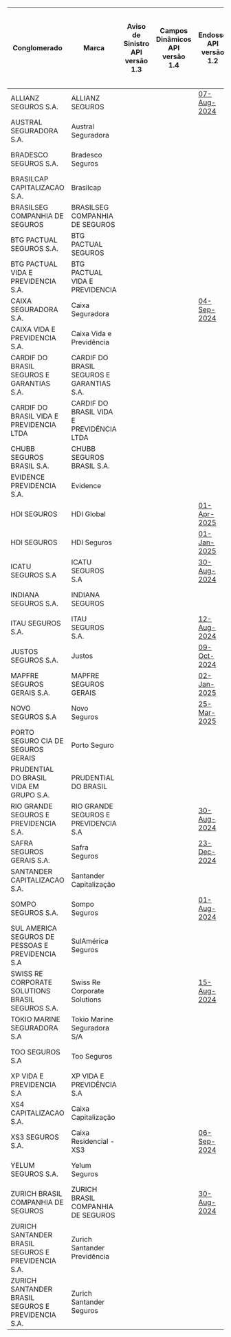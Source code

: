 |                         Conglomerado                          |                     Marca                     | Aviso de Sinistro API versão 1.3 | Campos Dinâmicos API versão 1.4 |                                                                                                      Endosso API versão 1.2                                                                                                       | Notificações API versão 1.0 | Cotação Patrimonial Residencial API versão 1.10 |                                                                                                                          Cotação Aceitação e Sucursal no Exterior API versão 1.8                                                                                                                           | Cotação Auto API versão 1.9 |                                                                                                            Cotação Riscos Financeiros API versão 1.8                                                                                                            |                                                                                                         Cotação Habitacional API versão 1.8                                                                                                          |                                                                                                                 Cotação Responsabilidade API versão 1.8                                                                                                                 |                                                                                                   Cotação Rural API versão 1.8                                                                                                    |                                                                                                       Cotação Transporte API versão 1.8                                                                                                       | Webhook API versão 1.1 |                                                                                                                   API de Previdência - Contratação e Portabilidade versão 1.13                                                                                                                   |                                                                                                               API Resgate - Previdência e Capitalização versão 1.3                                                                                                               |                                                                                                               API de Pessoas - Contratação versão 1.11                                                                                                               |                                                                                                                 API de Pessoas - Viagem versão 1.11                                                                                                                 |                                                                                                                       API de Capitalização - Pagamento de Sorteio e Contratação versão 1.10                                                                                                                        |
|----------------------------------------------------|-------------------------------------------|---|---|--------------------------------------------------------------------------------------------------------------------------------------------------------------------------------------------------------------|---|---|------------------------------------------------------------------------------------------------------------------------------------------------------------------------------------------------------------------------------------------------------|---|-------------------------------------------------------------------------------------------------------------------------------------------------------------------------------------------------------------------------|---------------------------------------------------------------------------------------------------------------------------------------------------------------------------------------------------------------------|------------------------------------------------------------------------------------------------------------------------------------------------------------------------------------------------------------------------------------|---------------------------------------------------------------------------------------------------------------------------------------------------------------------------------------------------------|----------------------------------------------------------------------------------------------------------------------------------------------------------------------------------------------------------------|----|----------------------------------------------------------------------------------------------------------------------------------------------------------------------------------------------------------------------------------------|--------------------------------------------------------------------------------------------------------------------------------------------------------------------------------------------------------------------------------|--------------------------------------------------------------------------------------------------------------------------------------------------------------------------------------------------------------------------------|------------------------------------------------------------------------------------------------------------------------------------------------------------------------------------------------------------------------------------|-------------------------------------------------------------------------------------------------------------------------------------------------------------------------------------------------------------------------------------------------|
| ALLIANZ SEGUROS S.A.                               | ALLIANZ SEGUROS                           |   |   | [07-Aug-2024](https://github.com/br-openinsurance/Conformance/blob/main/submissions/functional/endorsement/1.2.0/61573796_Nexus-for-Open-Insurance-v2.0-(Jan-2024)_endorsement_v1.2.0_07-08-2024.json)       |   |   |                                                                                                                                                                                                                                                      |   |                                                                                                                                                                                                                         |                                                                                                                                                                                                                     | [02-Sep-2024](https://github.com/br-openinsurance/Conformance/blob/main/submissions/functional/quote-responsibility/1.8.0/61573796_Nexus-for-Open-Insurance-v2.0-(Jan-2024)_quote-responsibility_v1.8.0_07-08-2024.json)           | [02-Sep-2024](https://github.com/br-openinsurance/Conformance/blob/main/submissions/functional/quote-rural/1.8.0/61573796_Nexus-for-Open-Insurance-v2.0-(Jan-2024)_quote-rural_v1.8.0_07-08-2024.json)  | [02-Sep-2024](https://github.com/br-openinsurance/Conformance/blob/main/submissions/functional/quote-transport/1.8.0/61573796_Nexus-for-Open-Insurance-v2.0-(Jan-2024)_quote-transport_v1.8.0_07-08-2024.json) |    |                                                                                                                                                                                                                                        |                                                                                                                                                                                                                                | [30-Jun-2025](https://github.com/br-openinsurance/Conformance/blob/main/submissions/functional/quote-person-life/1.11.0/61573796_Nexus-for-Open-Insurance-v2.0-(Nov-2024)_quote-person-life_v1.11.0_30-06-2025.json)           | [30-Jun-2025](https://github.com/br-openinsurance/Conformance/blob/main/submissions/functional/quote-person-travel/1.11.0/61573796_Nexus-for-Open-Insurance-v2.0-(Nov-2024)_quote-person-travel_v1.11.0_30-06-2025.json)           |                                                                                                                                                                                                                                                 |
| AUSTRAL SEGURADORA S.A.                            | Austral Seguradora                        |   |   |                                                                                                                                                                                                              |   |   |                                                                                                                                                                                                                                                      |   | [13-Aug-2024](https://github.com/br-openinsurance/Conformance/blob/main/submissions/functional/quote-financial-risk/1.8.0/11521976_Open-Insurance-Brazil-v1.0.0_quote-financial-risk_v1.8.0_13-08-2024.json)            |                                                                                                                                                                                                                     | [13-Aug-2024](https://github.com/br-openinsurance/Conformance/blob/main/submissions/functional/quote-responsibility/1.8.0/11521976_Open-Insurance-Brazil-v1.0.0_quote-responsibility_v1.8.0_13-08-2024.json)                       |                                                                                                                                                                                                         |                                                                                                                                                                                                                |    |                                                                                                                                                                                                                                        |                                                                                                                                                                                                                                |                                                                                                                                                                                                                                |                                                                                                                                                                                                                                    |                                                                                                                                                                                                                                                 |
| BRADESCO SEGUROS S.A.                              | Bradesco Seguros                          |   |   |                                                                                                                                                                                                              |   |   |                                                                                                                                                                                                                                                      |   |                                                                                                                                                                                                                         | [17-Sep-2024](https://github.com/br-openinsurance/Conformance/blob/main/submissions/functional/quote-housing/1.8.0/33055146_BS-QUOTE-HOUSING_quote-housing_1.8.0_13-09-2024.json)                                   |                                                                                                                                                                                                                                    | [02-Sep-2024](https://github.com/br-openinsurance/Conformance/blob/main/submissions/functional/quote-rural/1.8.0/33055146_BS-QUOTE-RURAL_quote-rural_v1.8.0_27-08-2024.json)                            |                                                                                                                                                                                                                |    | [09-Apr-2025](https://github.com/br-openinsurance/Conformance/blob/main/submissions/functional/contract-life-pension/1.13.0/33055146_BS-QUOTE-LIFE-PENSION_contract-life-pension_v1.13.0_01-04-2025.json)                              | [27-May-2025](https://github.com/br-openinsurance/Conformance/blob/main/submissions/functional/withdrawal-pension/1.3.0/33055146_BS-WITHDRAW_withdrawal-pension_v1.3.0_04-04-2025.json)                                        | [18-Jun-2025](https://github.com/br-openinsurance/Conformance/blob/main/submissions/functional/quote-person-life/1.11.0/33055146_BS-QUOTE-PERSON_quote-person-life_v1.11.0_16-06-2025.json)                                    | [18-Jun-2025](https://github.com/br-openinsurance/Conformance/blob/main/submissions/functional/quote-person-travel/1.11.0/33055146_BS-QUOTE-PERSON_TRAVEL_quote-person-travel_v1.11.0_16-06-2025.json)                             | [29-May-2025](https://github.com/br-openinsurance/Conformance/blob/main/submissions/functional/quote-capitalization-title/1.10.0/33055146_BS-QUOTE-CAPITALIZATION-TITLE_quote-capitalization-title_v1.10.0_22-05-2025.json)                     |
| BRASILCAP CAPITALIZACAO S.A.                       | Brasilcap                                 |   |   |                                                                                                                                                                                                              |   |   |                                                                                                                                                                                                                                                      |   |                                                                                                                                                                                                                         |                                                                                                                                                                                                                     |                                                                                                                                                                                                                                    |                                                                                                                                                                                                         |                                                                                                                                                                                                                |    |                                                                                                                                                                                                                                        |                                                                                                                                                                                                                                |                                                                                                                                                                                                                                |                                                                                                                                                                                                                                    | [15-Jul-2025](https://github.com/br-openinsurance/Conformance/blob/main/submissions/functional/quote-capitalization-title/1.10.0/15138043_Brasilcap_Fase_3_Insurance_quote-capitalization-title_v1.10.0_10-07-2025.json)                        |
| BRASILSEG COMPANHIA DE SEGUROS                     | BRASILSEG COMPANHIA DE SEGUROS            |   |   |                                                                                                                                                                                                              |   |   |                                                                                                                                                                                                                                                      |   | [02-Sep-2024](https://github.com/br-openinsurance/Conformance/blob/main/submissions/functional/quote-financial-risk/1.8.0/28196889_Quote-Financial-Risk---Fase-3_quote-financial-risk_v1.8.0_30-08-2024.json)           | [30-Sep-2024](https://github.com/br-openinsurance/Conformance/blob/main/submissions/functional/quote-housing/1.8.0/28196889_Quote-Housing-API---Certifica%C3%A7%C3%A3o-Fase-3_quote-housing_v1.8.0_27-09-2024.json) |                                                                                                                                                                                                                                    | [02-Sep-2024](https://github.com/br-openinsurance/Conformance/blob/main/submissions/functional/quote-rural/1.8.0/28196889_Quote-Rural-API---Fase-3_quote-rural_v1.8.0_30-08-2024.json)                  |                                                                                                                                                                                                                |    |                                                                                                                                                                                                                                        |                                                                                                                                                                                                                                | [02-Jul-2025](https://github.com/br-openinsurance/Conformance/blob/main/submissions/functional/quote-person-life/1.11.0/28196889_Quote-person-life_quote-person-life_v1.11.0_02-07-2025.json)                                  |                                                                                                                                                                                                                                    |                                                                                                                                                                                                                                                 |
| BTG PACTUAL SEGUROS S.A.                           | BTG PACTUAL SEGUROS                       |   |   |                                                                                                                                                                                                              |   |   |                                                                                                                                                                                                                                                      |   | [01-Aug-2024](https://github.com/br-openinsurance/Conformance/blob/main/submissions/functional/quote-financial-risk/1.8.0/32724962_BTG-Pactual-Seguros-OPIN-v1.0.0_quote-financial-risk_v1.8.0_30-07-2024.json)         |                                                                                                                                                                                                                     |                                                                                                                                                                                                                                    |                                                                                                                                                                                                         |                                                                                                                                                                                                                |    |                                                                                                                                                                                                                                        |                                                                                                                                                                                                                                |                                                                                                                                                                                                                                |                                                                                                                                                                                                                                    |                                                                                                                                                                                                                                                 |
| BTG PACTUAL VIDA E PREVIDENCIA S.A.                | BTG PACTUAL VIDA E PREVIDENCIA            |   |   |                                                                                                                                                                                                              |   |   |                                                                                                                                                                                                                                                      |   |                                                                                                                                                                                                                         |                                                                                                                                                                                                                     |                                                                                                                                                                                                                                    |                                                                                                                                                                                                         |                                                                                                                                                                                                                |    | [01-Jul-2025](https://github.com/br-openinsurance/Conformance/blob/main/submissions/functional/contract-life-pension/1.13.0/19449767_BTG-Pactual-Vida-e-Prev-OPIN-v1.0.0_contract-life-pension_v1.13.0-FR_03-07-2025.json)             | [01-Jul-2025](https://github.com/br-openinsurance/Conformance/blob/main/submissions/functional/withdrawal-pension/1.3.0/19449767_BTG-Pactual-Vida-e-Prev-OPIN-v1.0.0_withdrawal-pension_v1.3.0_30-06-2025.json)                |                                                                                                                                                                                                                                |                                                                                                                                                                                                                                    |                                                                                                                                                                                                                                                 |
| CAIXA SEGURADORA S.A.                              | Caixa Seguradora                          |   |   | [04-Sep-2024](https://github.com/br-openinsurance/Conformance/blob/main/submissions/functional/endorsement/1.2.0/34020354_Caixa-Seguradora-OPIN-V.-1.0_endorsement_v1.2.0-HB_04-09-2024.json)                |   |   |                                                                                                                                                                                                                                                      |   |                                                                                                                                                                                                                         | [02-Oct-2024](https://github.com/br-openinsurance/Conformance/blob/main/submissions/functional/quote-housing/1.8.0/34020354_Caixa-Seguradora-OPIN-V.-1.0_quote-housing_v1.8.0_02-10-2024.json)                      |                                                                                                                                                                                                                                    |                                                                                                                                                                                                         |                                                                                                                                                                                                                |    |                                                                                                                                                                                                                                        |                                                                                                                                                                                                                                |                                                                                                                                                                                                                                |                                                                                                                                                                                                                                    |                                                                                                                                                                                                                                                 |
| CAIXA VIDA E PREVIDENCIA S.A.                      | Caixa Vida e Previdência                  |   |   |                                                                                                                                                                                                              |   |   |                                                                                                                                                                                                                                                      |   |                                                                                                                                                                                                                         |                                                                                                                                                                                                                     |                                                                                                                                                                                                                                    | [10-Sep-2024](https://github.com/br-openinsurance/Conformance/blob/main/submissions/functional/quote-rural/1.8.0/03730204_quote-rural_test-plan-_quote-rural_v1.8.0_13-08-2024.json)                    |                                                                                                                                                                                                                |    | [08-Jul-2025](https://github.com/br-openinsurance/Conformance/blob/main/submissions/functional/contract-life-pension/1.13.0/03730204_contract_life_pension_test-plan-v1.13_contract-life-pension_v1.13.0_07-07-2025.json)              | [08-Jul-2025](https://github.com/br-openinsurance/Conformance/blob/main/submissions/functional/withdrawal-pension/1.3.0/03730204_pension-withdraw_test-plan_withdrawal-pension_v1.3.0_07-07-2025.json)                         | [08-Jul-2025](https://github.com/br-openinsurance/Conformance/blob/main/submissions/functional/quote-person-life/1.11.0/03730204_quote-person-life_test-plan-v1.11.0_quote-person-life_v1.11.0_07-07-2025.json)                |                                                                                                                                                                                                                                    |                                                                                                                                                                                                                                                 |
| CARDIF DO BRASIL SEGUROS E GARANTIAS S.A.          | CARDIF DO BRASIL SEGUROS E GARANTIAS S.A. |   |   |                                                                                                                                                                                                              |   |   |                                                                                                                                                                                                                                                      |   | [29-Jul-2024](https://github.com/br-openinsurance/Conformance/blob/main/submissions/functional/quote-financial-risk/1.8.0/08279191_Cardif-Gar-opinb3-financial-risk-v1.8.0_quote-financial-risk_v1.8.0_29-07-2024.json) |                                                                                                                                                                                                                     |                                                                                                                                                                                                                                    |                                                                                                                                                                                                         |                                                                                                                                                                                                                |    |                                                                                                                                                                                                                                        |                                                                                                                                                                                                                                |                                                                                                                                                                                                                                |                                                                                                                                                                                                                                    |                                                                                                                                                                                                                                                 |
| CARDIF DO BRASIL VIDA E PREVIDENCIA LTDA           | CARDIF DO BRASIL VIDA E PREVIDÊNCIA LTDA  |   |   |                                                                                                                                                                                                              |   |   |                                                                                                                                                                                                                                                      |   |                                                                                                                                                                                                                         |                                                                                                                                                                                                                     |                                                                                                                                                                                                                                    |                                                                                                                                                                                                         |                                                                                                                                                                                                                |    |                                                                                                                                                                                                                                        |                                                                                                                                                                                                                                | [04-Jul-2025](https://github.com/br-openinsurance/Conformance/blob/main/submissions/functional/quote-person-life/1.11.0/03546261_Cardif-Vida-B3-Lina-OPIN-quote-person-life-v1.11.0_quote-person-life_v1.11.0_04-07-2025.json) | [04-Jul-2025](https://github.com/br-openinsurance/Conformance/blob/main/submissions/functional/quote-person-travel/1.11.0/03546261_Cardif-Vida-B3-Lina-OPIN-quote-person-travel-v1.11_quote-person-travel_v1.11.0_04-07-2025.json) |                                                                                                                                                                                                                                                 |
| CHUBB SEGUROS BRASIL S.A.                          | CHUBB SEGUROS BRASIL S.A.                 |   |   |                                                                                                                                                                                                              |   |   |                                                                                                                                                                                                                                                      |   | [31-Jul-2024](https://github.com/br-openinsurance/Conformance/blob/main/submissions/functional/quote-financial-risk/1.8.0/03502099_Chubb-opinb3-financial-risk-v1.8.0_quote-financial-risk_v1.8.0_31-07-2024.json)      |                                                                                                                                                                                                                     | [29-Jul-2024](https://github.com/br-openinsurance/Conformance/blob/main/submissions/functional/quote-responsibility/1.8.0/03502099_Chubb-opinb3-responsability-v1.8.0_quote-responsibility_v1.8.0_29-07-2024.json)                 | [26-Aug-2024](https://github.com/br-openinsurance/Conformance/blob/main/submissions/functional/quote-rural/1.8.0/03502099_Seguradora-Rural-B3-Lina-OPIN_quote-rural_v1.8.0_26-08-2024.json)             | [26-Aug-2024](https://github.com/br-openinsurance/Conformance/blob/main/submissions/functional/quote-transport/1.8.0/03502099_Seguradora-Transport-B3-Lina-OPIN_quote-transport_v1.8.0_26-08-2024.json)        |    |                                                                                                                                                                                                                                        |                                                                                                                                                                                                                                | [26-Jun-2025](https://github.com/br-openinsurance/Conformance/blob/main/submissions/functional/quote-person-life/1.11.0/03502099_Chubb-B3-Lina-Quote-Person-Life-v1.11_quote-person-life_v1.11.0_26-06-2025.json)              | [27-Jun-2025](https://github.com/br-openinsurance/Conformance/blob/main/submissions/functional/quote-person-travel/1.11.0/03502099_Chubb-B3-Lina-Person-Travel-v1.11.0_quote-person-travel_v1.11.0_27-06-2025.json)                |                                                                                                                                                                                                                                                 |
| EVIDENCE PREVIDENCIA S.A.                          | Evidence                                  |   |   |                                                                                                                                                                                                              |   |   |                                                                                                                                                                                                                                                      |   |                                                                                                                                                                                                                         |                                                                                                                                                                                                                     |                                                                                                                                                                                                                                    |                                                                                                                                                                                                         |                                                                                                                                                                                                                |    |                                                                                                                                                                                                                                        | [16-May-2025](https://github.com/br-openinsurance/Conformance/blob/main/submissions/functional/withdrawal-pension/1.3.0/13615969_EVIDENCE-PREVIDENCIA-SA-WITHPENS-16-JUN-25_withdrawal-pension_v1.3.0_24-06-2025.json)         |                                                                                                                                                                                                                                |                                                                                                                                                                                                                                    |                                                                                                                                                                                                                                                 |
| HDI SEGUROS                                        | HDI Global                                |   |   | [01-Apr-2025](https://github.com/br-openinsurance/Conformance/blob/main/submissions/functional/endorsement/1.2.0/18096627_HDIGlobal-B3-LINA-OPIN-ENDORSEMNET-v1.2_endorsement_v1.2.0_04-04-2025.json)        |   |   |                                                                                                                                                                                                                                                      |   | [10-Jan-2024](https://github.com/br-openinsurance/Conformance/blob/main/submissions/functional/quote-financial-risk/1.8.0/18096627_Hdi-Global-opinb3-financial-risk-v1.8.0_quote-financial-risk_v1.8.0_30-07-2024.json) |                                                                                                                                                                                                                     | [01-Jan-2024](https://github.com/br-openinsurance/Conformance/blob/main/submissions/functional/quote-responsibility/1.8.0/18096627_Hdi-Global-opinb3-responsability-v1.8.0_quote-responsibility_v1.8.0_30-07-2024.json)            |                                                                                                                                                                                                         |                                                                                                                                                                                                                |    |                                                                                                                                                                                                                                        |                                                                                                                                                                                                                                |                                                                                                                                                                                                                                |                                                                                                                                                                                                                                    |                                                                                                                                                                                                                                                 |
| HDI SEGUROS                                        | HDI Seguros                               |   |   | [01-Jan-2025](https://github.com/br-openinsurance/Conformance/blob/main/submissions/functional/endorsement/1.2.0/29980158_HDI-Seguros-B3-LINA-OPIN-Endorsement_v1.1.2_endorsement_v1.2.0-HB_27-02-2025.json) |   |   |                                                                                                                                                                                                                                                      |   |                                                                                                                                                                                                                         | [01-Sep-2024](https://github.com/br-openinsurance/Conformance/blob/main/submissions/functional/quote-housing/1.8.0/29980158_HDI_Seguros-Housing-B3-Lina-OPIN_quote-housing_v1.8.0_24-09-2024.json)                  | [01-Jan-2024](https://github.com/br-openinsurance/Conformance/blob/main/submissions/functional/quote-responsibility/1.8.0/29980158_HDI-Seguros-B3-Lina-OPIN-Quote_Responsibility_v1.8_quote-responsibility_v1.8.0_27-08-2024.json) | [01-Aug-2024](https://github.com/br-openinsurance/Conformance/blob/main/submissions/functional/quote-rural/1.8.0/29980158_HDI-Seguros-B3-Lina-OPIN-Quote_Rural_V1.8_quote-rural_v1.8.0_27-08-2024.json) | [01-Aug-2024](https://github.com/br-openinsurance/Conformance/blob/main/submissions/functional/quote-transport/1.8.0/29980158_HDI-Seguros-B3-Lina-OPIN-Quote-v1.8.0_quote-transport_v1.8.0_27-08-2024.json)    |    |                                                                                                                                                                                                                                        |                                                                                                                                                                                                                                | [01-Jul-2025](https://github.com/br-openinsurance/Conformance/blob/main/submissions/functional/quote-person-life/1.11.0/29980158_HDI-Seguros-B3-Lina-OPIN-quote-person-life-v1.11.0_quote-person-life_v1.11.0_07-07-2025.json) |                                                                                                                                                                                                                                    |                                                                                                                                                                                                                                                 |
| ICATU SEGUROS S.A                                  | ICATU SEGUROS S.A                         |   |   | [30-Aug-2024](https://github.com/br-openinsurance/Conformance/blob/main/submissions/functional/endorsement/1.2.0/42283770_Icatu-Seguros-Auth-Server-v1.4.0_endorsement_v1.2.0-HB_30-08-2024.json)            |   |   |                                                                                                                                                                                                                                                      |   |                                                                                                                                                                                                                         |                                                                                                                                                                                                                     |                                                                                                                                                                                                                                    |                                                                                                                                                                                                         |                                                                                                                                                                                                                |    | [20-Jun-2025](https://github.com/br-openinsurance/Conformance/blob/main/submissions/functional/contract-life-pension/1.13.0/42283770_Icatu-Seguros-Auth-Server-v2.0.0_contract-life-pension_v1.13.0_20-06-2025.json)                   | [26-Jun-2025](https://github.com/br-openinsurance/Conformance/blob/main/submissions/functional/withdrawal-pension/1.3.0/42283770_Icatu-Seguros-Auth-Server-v2.0.0_withdrawal-pension_v1.3.0_26-06-2025.json)                   |                                                                                                                                                                                                                                |                                                                                                                                                                                                                                    | [30-Jun-2025](https://github.com/br-openinsurance/Conformance/blob/main/submissions/functional/quote-capitalization-title/1.10.0/42283770_Icatu-Seguros-Auth-Server-v2.0.0_quote-capitalization-title_v1.10.0_30-06-2025.json)                  |
| INDIANA SEGUROS S.A.                               | INDIANA SEGUROS                           |   |   |                                                                                                                                                                                                              |   |   |                                                                                                                                                                                                                                                      |   |                                                                                                                                                                                                                         |                                                                                                                                                                                                                     |                                                                                                                                                                                                                                    | [01-Sep-2024](https://github.com/br-openinsurance/Conformance/blob/main/submissions/functional/quote-rural/1.8.0/61100145_OpIn_Indiana_Quote_Rural_v1.8_quote-rural_v1.8.0_17-09-2024.json)             |                                                                                                                                                                                                                |    |                                                                                                                                                                                                                                        |                                                                                                                                                                                                                                | [01-Jul-2025](https://github.com/br-openinsurance/Conformance/blob/main/submissions/functional/quote-person-life/1.11.0/61100145_OpIn_Indiana_Quote-person-life_quote-person-life_v1.11.0_08-07-2025.json)                     |                                                                                                                                                                                                                                    |                                                                                                                                                                                                                                                 |
| ITAU SEGUROS S.A.                                  | ITAU SEGUROS S.A.                         |   |   | [12-Aug-2024](https://github.com/br-openinsurance/Conformance/blob/main/submissions/functional/endorsement/1.2.0/61557039_1.2.0_endorsement_v1.2.0-HB_06-09-2024.json)                                       |   |   |                                                                                                                                                                                                                                                      |   | [12-Aug-2024](https://github.com/br-openinsurance/Conformance/blob/main/submissions/functional/quote-financial-risk/1.8.0/61557039_1.8.0_quote-financial-risk_v1.8.0_12-08-2024.json)                                   | [01-Oct-2024](https://github.com/br-openinsurance/Conformance/blob/main/submissions/functional/quote-housing/1.8.0/61557039_1.8.0_quote-housing_v1.8.0_01-10-2024.json)                                             |                                                                                                                                                                                                                                    |                                                                                                                                                                                                         |                                                                                                                                                                                                                |    | [26-Jun-2025](https://github.com/br-openinsurance/Conformance/blob/main/submissions/functional/contract-life-pension/1.13.0/61557039_1.13.0_contract-life-pension_v1.13.0_26-06-2025.json)                                             | [16-Jun-2025](https://github.com/br-openinsurance/Conformance/blob/main/submissions/functional/withdrawal-pension/1.3.0/61557039_1.3.0_withdrawal-pension_v1.3.0_16-06-2025.json)                                              | [30-Jun-2025](https://github.com/br-openinsurance/Conformance/blob/main/submissions/functional/quote-person-life/1.11.0/61557039_1.11.0_quote-person-life_v1.11.0_30-06-2025.json)                                             | [30-Jun-2025](https://github.com/br-openinsurance/Conformance/blob/main/submissions/functional/quote-person-travel/1.11.0/61557039_1.11.0_quote-person-travel_v1.11.0_30-06-2025.json)                                             | [30-Jun-2025](https://github.com/br-openinsurance/Conformance/blob/main/submissions/functional/quote-capitalization-title/1.10.0/61557039_1.10.0_quote-capitalization-title_v1.10.0_30-06-2025.json)                                            |
| JUSTOS SEGUROS S.A.                                | Justos                                    |   |   | [09-Oct-2024](https://github.com/br-openinsurance/Conformance/blob/main/submissions/functional/endorsement/1.2.0/45865343_Justos-V1_endorsement_v1.2.0_09-10-2024.json)                                      |   |   |                                                                                                                                                                                                                                                      |   |                                                                                                                                                                                                                         |                                                                                                                                                                                                                     |                                                                                                                                                                                                                                    |                                                                                                                                                                                                         |                                                                                                                                                                                                                |    |                                                                                                                                                                                                                                        |                                                                                                                                                                                                                                |                                                                                                                                                                                                                                |                                                                                                                                                                                                                                    |                                                                                                                                                                                                                                                 |
| MAPFRE SEGUROS GERAIS S.A.                         | MAPFRE SEGUROS GERAIS                     |   |   | [02-Jan-2025](https://github.com/br-openinsurance/Conformance/blob/main/submissions/functional/endorsement/1.2.0/61074175_MAPFRE_OP_v1_endorsement_v1.2.0-HB_02-01-2025.json)                                |   |   |                                                                                                                                                                                                                                                      |   | [30-Jul-2024](https://github.com/br-openinsurance/Conformance/blob/main/submissions/functional/quote-financial-risk/1.8.0/61074175_MAPFRE-OP-v1_quote-financial-risk_v1.8.0_30-07-2024.json)                            | [24-Sep-2024](https://github.com/br-openinsurance/Conformance/blob/main/submissions/functional/quote-housing/1.8.0/61074175_MAPFRE_OP_v1_quote-housing_v1.8.0_24-09-2024.json)                                      | [30-Jul-2024](https://github.com/br-openinsurance/Conformance/blob/main/submissions/functional/quote-responsibility/1.8.0/61074175_MAPFRE-OP-v1_quote-responsibility_v1.8.0_30-07-2024.json)                                       | [02-Sep-2024](https://github.com/br-openinsurance/Conformance/blob/main/submissions/functional/quote-rural/1.8.0/61074175_MAPFRE_OP_v1_quote-rural_v1.8.0_02-09-2024.json)                              | [02-Sep-2024](https://github.com/br-openinsurance/Conformance/blob/main/submissions/functional/quote-transport/1.8.0/61074175_MAPFRE_OP_v1_quote-transport_v1.8.0_02-09-2024.json)                             |    | [05-Jun-2025](https://github.com/br-openinsurance/Conformance/blob/main/submissions/functional/contract-life-pension/1.13.0/61074175_MAPFRE_OP_v1_contract-life-pension_v1.13.0_05-06-2025.json)                                       | [05-Jun-2025](https://github.com/br-openinsurance/Conformance/blob/main/submissions/functional/withdrawal-pension/1.3.0/61074175_MAPFRE_OP_v1_withdrawal-pension_v1.3.0_05-06-2025.json)                                       | [05-Jun-2025](https://github.com/br-openinsurance/Conformance/blob/main/submissions/functional/quote-person-life/1.11.0/61074175_MAPFRE_OP_v1_quote-person-life_v1.11.0_05-06-2025.json)                                       | [05-Jun-2025](https://github.com/br-openinsurance/Conformance/blob/main/submissions/functional/quote-person-travel/1.11.0/61074175_MAPFRE_OP_v1_quote-person-travel_v1.11.0_05-06-2025.json)                                       | [25-Jun-2025](https://github.com/br-openinsurance/Conformance/blob/main/submissions/functional/quote-capitalization-title/1.10.0/61074175_MAPFRE_OP_v1_quote-capitalization-title_v1.10.0_LD_25-06-2025.json)                                   |
| NOVO SEGUROS S.A                                   | Novo Seguros                              |   |   | [25-Mar-2025](https://github.com/br-openinsurance/Conformance/blob/main/submissions/functional/endorsement/1.3.0/50182327_Open-Insurance-Brazil-v1.3_endorsement_v1.3.0_31-03-2025.json)                     |   |   |                                                                                                                                                                                                                                                      |   |                                                                                                                                                                                                                         |                                                                                                                                                                                                                     |                                                                                                                                                                                                                                    |                                                                                                                                                                                                         |                                                                                                                                                                                                                |    |                                                                                                                                                                                                                                        |                                                                                                                                                                                                                                |                                                                                                                                                                                                                                |                                                                                                                                                                                                                                    |                                                                                                                                                                                                                                                 |
| PORTO SEGURO CIA DE SEGUROS GERAIS                 | Porto Seguro                              |   |   |                                                                                                                                                                                                              |   |   |                                                                                                                                                                                                                                                      |   | [02-Sep-2024](https://github.com/br-openinsurance/Conformance/blob/main/submissions/functional/quote-financial-risk/1.8.0/61198164_Porto-Seguro---API-Financial-isk-v1.8.0_quote-financial-risk_v1.8.0_02-09-2024.json) |                                                                                                                                                                                                                     | [02-Sep-2024](https://github.com/br-openinsurance/Conformance/blob/main/submissions/functional/quote-responsibility/1.8.0/61198164_Porto-Seguro---API-Responsibility-v1.8.0_quote-responsibility_v1.8.0_02-09-2024.json)           | [03-Sep-2024](https://github.com/br-openinsurance/Conformance/blob/main/submissions/functional/quote-rural/1.8.0/61198164_Porto-Seguro---API-Rural-v1.8.0_quote-rural_v1.8.0_03-09-2024.json)           | [03-Sep-2024](https://github.com/br-openinsurance/Conformance/blob/main/submissions/functional/quote-transport/1.8.0/61198164_Porto-Seguro---API-Transport-v1.8.0_quote-transport_v1.8.0_03-09-2024.json)      |    | [02-Jul-2025](https://github.com/br-openinsurance/Conformance/blob/main/submissions/functional/contract-life-pension/1.13.0/61198164_Porto-Seguro---Endorsement-v1.3.0_contract-life-pension_v1.13.0_02-07-2025.json)                  | [02-Jul-2025](https://github.com/br-openinsurance/Conformance/blob/main/submissions/functional/withdrawal-pension/1.3.0/61198164_Porto-Seguro---Consents-v2.7.0_withdrawal-pension_v1.3.0_02-07-2025.json)                     | [02-Jul-2025](https://github.com/br-openinsurance/Conformance/blob/main/submissions/functional/quote-person-life/1.11.0/61198164_Porto-Seguro---Endorsement-v1.3.0_quote-person-life_v1.11.0_02-07-2025.json)                  | [02-Jul-2025](https://github.com/br-openinsurance/Conformance/blob/main/submissions/functional/quote-person-travel/1.11.0/61198164_Porto-Seguro---Consents-v2.7.0_quote-person-travel_v1.11.0_02-07-2025.json)                     | [01-Jul-2025](https://github.com/br-openinsurance/Conformance/blob/main/submissions/functional/quote-capitalization-title/1.10.0/61198164_Porto-Seguro---Quote-Capitalization-Title-v1.10.0_quote-capitalization-title_v1.10.0_01-07-2025.json) |
| PRUDENTIAL DO BRASIL VIDA EM GRUPO S.A.            | PRUDENTIAL DO BRASIL                      |   |   |                                                                                                                                                                                                              |   |   |                                                                                                                                                                                                                                                      |   |                                                                                                                                                                                                                         |                                                                                                                                                                                                                     |                                                                                                                                                                                                                                    |                                                                                                                                                                                                         |                                                                                                                                                                                                                |    |                                                                                                                                                                                                                                        |                                                                                                                                                                                                                                | [02-Jul-2025](https://github.com/br-openinsurance/Conformance/blob/main/submissions/functional/quote-person-life/1.11.0/21986074_Prudential-B3-Lina-OPIN-quote-life-v1.11.0_quote-person-life_v1.11.0_02-07-2025.json)         |                                                                                                                                                                                                                                    |                                                                                                                                                                                                                                                 |
| RIO GRANDE SEGUROS E PREVIDENCIA S.A.              | RIO GRANDE SEGUROS E PREVIDENCIA S.A      |   |   | [30-Aug-2024](https://github.com/br-openinsurance/Conformance/blob/main/submissions/functional/endorsement/1.2.0/01582075_Rio-Grande-Seguradora-Auth-Server-v1.4.0_endorsement_v1.2.0-HB_30-08-2024.json)    |   |   |                                                                                                                                                                                                                                                      |   |                                                                                                                                                                                                                         |                                                                                                                                                                                                                     |                                                                                                                                                                                                                                    |                                                                                                                                                                                                         |                                                                                                                                                                                                                |    | [20-Jun-2025](https://github.com/br-openinsurance/Conformance/blob/main/submissions/functional/contract-life-pension/1.13.0/01582075_Rio-Grande-Seguradora-Auth-Server-v2.0.0_contract-life-pension_v1.13.0_20-06-2025.json)           | [26-Jun-2025](https://github.com/br-openinsurance/Conformance/blob/main/submissions/functional/withdrawal-pension/1.3.0/01582075_Rio-Grande-Seguradora-Auth-Server-v2.0.0_withdrawal-pension_v1.3.0_26-06-2025.json)           |                                                                                                                                                                                                                                |                                                                                                                                                                                                                                    | [30-Jun-2025](https://github.com/br-openinsurance/Conformance/blob/main/submissions/functional/quote-capitalization-title/1.10.0/01582075_Rio-Grande-Seguradora-Auth-Server-v2.0.0_quote-capitalization-title_v1.10.0_30-06-2025.json)          |
| SAFRA SEGUROS GERAIS S.A.                          | Safra Seguros                             |   |   | [23-Dec-2024](https://github.com/br-openinsurance/Conformance/blob/main/submissions/functional/endorsement/1.2.0/06109373_FASE3BL6ENDOR_endorsement_v1.2.0_23-12-2024.json)                                  |   |   |                                                                                                                                                                                                                                                      |   | [15-Aug-2024](https://github.com/br-openinsurance/Conformance/blob/main/submissions/functional/quote-financial-risk/1.8.0/06109373_FASE3BL3CTFRIDP_quote-financial-risk_v1.8.0_15-08-2024.json)                         |                                                                                                                                                                                                                     | [15-Aug-2024](https://github.com/br-openinsurance/Conformance/blob/main/submissions/functional/quote-responsibility/1.8.0/06109373_FASE3BL3CTRSIDP_quote-responsibility_v1.8.0_15-08-2024.json)                                    | [23-Aug-2024](https://github.com/br-openinsurance/Conformance/blob/main/submissions/functional/quote-rural/1.8.0/06109373_FASE3BL4CTRUR_quote-rural_v1.8.0_23-08-2024.json)                             |                                                                                                                                                                                                                |    |                                                                                                                                                                                                                                        |                                                                                                                                                                                                                                |                                                                                                                                                                                                                                |                                                                                                                                                                                                                                    |                                                                                                                                                                                                                                                 |
| SANTANDER CAPITALIZACAO S.A.                       | Santander Capitalização                   |   |   |                                                                                                                                                                                                              |   |   |                                                                                                                                                                                                                                                      |   |                                                                                                                                                                                                                         |                                                                                                                                                                                                                     |                                                                                                                                                                                                                                    |                                                                                                                                                                                                         |                                                                                                                                                                                                                |    |                                                                                                                                                                                                                                        |                                                                                                                                                                                                                                |                                                                                                                                                                                                                                |                                                                                                                                                                                                                                    | [30-Jun-2025](https://github.com/br-openinsurance/Conformance/blob/main/submissions/functional/quote-capitalization-title/1.10.0/32090920_SANTANDER-CAPITALIZACAO-SA-QUOTECAP-16-JUN-2025_quote-capitalization-title_v1.10.0_30-06-2025.json)   |
| SOMPO SEGUROS S.A.                                 | Sompo Seguros                             |   |   | [01-Aug-2024](https://github.com/br-openinsurance/Conformance/blob/main/submissions/functional/endorsement/1.2.0/61383493_Open-Insurance-Brasil-v-1.2.0_endorsement_v1.2.0_31-07-2024.json)                  |   |   |                                                                                                                                                                                                                                                      |   | [19-Mar-2025](https://github.com/br-openinsurance/Conformance/blob/main/submissions/functional/quote-financial-risk/1.8.0/61383493_1.8.0_quote-financial-risk_v1.8.0_19-03-2025.json)                                   |                                                                                                                                                                                                                     | [19-Mar-2025](https://github.com/br-openinsurance/Conformance/blob/main/submissions/functional/quote-responsibility/1.8.0/61383493_1.8.0_quote-responsibility_v1.8.0_19-03-2025.json)                                              | [12-Aug-2024](https://github.com/br-openinsurance/Conformance/blob/main/submissions/functional/quote-rural/1.8.0/61383493_Open-Insurance-Brasil-v-1.8.0_quote-rural_v1.8.0_12-08-2024.json)             | [12-Aug-2024](https://github.com/br-openinsurance/Conformance/blob/main/submissions/functional/quote-transport/1.8.0/61383493_Open-Insurance-Brasil-v-1.8.0_quote-transport_v1.8.0_12-08-2024.json)            |    |                                                                                                                                                                                                                                        |                                                                                                                                                                                                                                |                                                                                                                                                                                                                                |                                                                                                                                                                                                                                    |                                                                                                                                                                                                                                                 |
| SUL AMERICA SEGUROS DE PESSOAS E PREVIDENCIA S.A   | SulAmérica Seguros                        |   |   |                                                                                                                                                                                                              |   |   |                                                                                                                                                                                                                                                      |   |                                                                                                                                                                                                                         |                                                                                                                                                                                                                     |                                                                                                                                                                                                                                    |                                                                                                                                                                                                         |                                                                                                                                                                                                                |    | [01-Jul-2025](https://github.com/br-openinsurance/Conformance/blob/main/submissions/functional/contract-life-pension/1.13.0/01704513_Sulamérica-B3-Lina-OPIN-contract-life-pension-v1.1_contract-life-pension_v1.13.0_07-07-2025.json) | [01-Jul-2025](https://github.com/br-openinsurance/Conformance/blob/main/submissions/functional/withdrawal-pension/1.3.0/01704513_Sulamérica-B3-Lina-OPIN-pension-withdraw-v1.3_withdrawal-pension_v1.3.0_17-07-2025.json)      | [01-Jul-2025](https://github.com/br-openinsurance/Conformance/blob/main/submissions/functional/quote-person-life/1.11.0/01704513_Sulamérica-B3-Lina-OPIN-quote-person-life-v1.11.0_quote-person-life_v1.11.0_03-07-2025.json)  | [01-Jul-2025](https://github.com/br-openinsurance/Conformance/blob/main/submissions/functional/quote-person-travel/1.11.0/01704513_Sulamérica-B3-Lina-OPIN-quote-person-travel-v1.11._quote-person-travel_v1.11.0_03-07-2025.json) |                                                                                                                                                                                                                                                 |
| SWISS RE CORPORATE SOLUTIONS BRASIL SEGUROS S.A.   | Swiss Re Corporate Solutions              |   |   | [15-Aug-2024](https://github.com/br-openinsurance/Conformance/blob/main/submissions/functional/endorsement/1.2.0/72145931_Swissre--Endorsement-B3-Lina-OPIN_endorsement_v1.2.0_09-08-2024.json)              |   |   | [02-Sep-2024](https://github.com/br-openinsurance/Conformance/blob/main/submissions/functional/quote-acceptance-and-branches-abroad/1.8.0/72145931_SwissRe-Branches_Abroad-B3-Lina-OPIN_quote-acceptance-and-branches-abroad_v1.8.0_29-08-2024.json) |   | [02-Sep-2024](https://github.com/br-openinsurance/Conformance/blob/main/submissions/functional/quote-financial-risk/1.8.0/72145931_SwissRe-Financial_Risk-B3-Lina-OPIN_quote-financial-risk_v1.8.0_29-08-2024.json)     |                                                                                                                                                                                                                     | [02-Sep-2024](https://github.com/br-openinsurance/Conformance/blob/main/submissions/functional/quote-responsibility/1.8.0/72145931_SwissRe-Responsibility-B3-Lina-OPIN_quote-responsibility_v1.8.0_29-08-2024.json)                | [02-Sep-2024](https://github.com/br-openinsurance/Conformance/blob/main/submissions/functional/quote-rural/1.8.0/72145931_SwissRe-Rural-B3-Lina-OPIN_quote-rural_v1.8.0_29-08-2024.json)                | [02-Sep-2024](https://github.com/br-openinsurance/Conformance/blob/main/submissions/functional/quote-transport/1.8.0/72145931_SwissRe-Transporte-B3-Lina-OPIN_quote-transport_v1.8.0_29-08-2024.json)          |    |                                                                                                                                                                                                                                        |                                                                                                                                                                                                                                |                                                                                                                                                                                                                                |                                                                                                                                                                                                                                    |                                                                                                                                                                                                                                                 |
| TOKIO MARINE SEGURADORA S.A                        | Tokio Marine Seguradora S/A               |   |   |                                                                                                                                                                                                              |   |   |                                                                                                                                                                                                                                                      |   | [07-Aug-2024](https://github.com/br-openinsurance/Conformance/blob/main/submissions/functional/quote-financial-risk/1.8.0/33164021_Opin-Quote-financial-risk_quote-financial-risk_v1.8.0_06-08-2024.json)               | [01-Oct-2024](https://github.com/br-openinsurance/Conformance/blob/main/submissions/functional/quote-housing/1.8.0/33164021_quote-housing_quote-housing_v1.8.0_23-09-2024.json)                                     | [07-Aug-2024](https://github.com/br-openinsurance/Conformance/blob/main/submissions/functional/quote-responsibility/1.8.0/33164021_Opin-quote-responsibility_quote-responsibility_v1.8.0_06-08-2024.json)                          | [02-Sep-2024](https://github.com/br-openinsurance/Conformance/blob/main/submissions/functional/quote-rural/1.8.0/33164021_Quote-Rural_quote-rural_v1.8.0_30-08-2024.json)                               | [02-Sep-2024](https://github.com/br-openinsurance/Conformance/blob/main/submissions/functional/quote-transport/1.8.0/33164021_Quote-Transport-API_quote-transport_v1.8.0_30-08-2024.json)                      |    |                                                                                                                                                                                                                                        |                                                                                                                                                                                                                                | [24-Jun-2025](https://github.com/br-openinsurance/Conformance/blob/main/submissions/functional/quote-person-life/1.11.0/33164021_Open-Insurance-Brasil-API-Quote-Person_quote-person-life_v1.11.0_23-06-2025.json)             | [24-Jun-2025](https://github.com/br-openinsurance/Conformance/blob/main/submissions/functional/quote-person-travel/1.11.0/33164021_Open-Insurance-Brasil-API-Quote-Person_quote-person-travel_v1.11.0_23-06-2025.json)             |                                                                                                                                                                                                                                                 |
| TOO SEGUROS S.A                                    | Too Seguros                               |   |   |                                                                                                                                                                                                              |   |   |                                                                                                                                                                                                                                                      |   | [29-Jul-2024](https://github.com/br-openinsurance/Conformance/blob/main/submissions/functional/quote-financial-risk/1.8.0/33245762_Too-Seguros-Auth-Server-_quote-financial-risk_v1.8.0_29-07-2024.json)                | [18-Sep-2024](https://github.com/br-openinsurance/Conformance/blob/main/submissions/functional/quote-housing/1.8.0/33245762_Too-Seguros-Auth-Server-_quote-housing_v1.8.0_18-09-2024.json)                          |                                                                                                                                                                                                                                    | [28-Aug-2024](https://github.com/br-openinsurance/Conformance/blob/main/submissions/functional/quote-rural/1.8.0/33245762_Too-Seguros-Auth-Server-_quote-rural_v1.8.0_28-08-2024.json)                  |                                                                                                                                                                                                                |    |                                                                                                                                                                                                                                        |                                                                                                                                                                                                                                | [20-Jun-2025](https://github.com/br-openinsurance/Conformance/blob/main/submissions/functional/quote-person-life/1.11.0/33245762_Too-Seguros-Auth-Server_quote-person-life_v1.11.0_19-06-2025.json)                            | [20-Jun-2025](https://github.com/br-openinsurance/Conformance/blob/main/submissions/functional/quote-person-travel/1.11.0/33245762_Too-Seguros-Auth-Server_quote-person-travel_v1.11.0_19-06-2025.json)                            |                                                                                                                                                                                                                                                 |
| XP VIDA E PREVIDENCIA S.A                          | XP VIDA E PREVIDÊNCIA S.A                 |   |   |                                                                                                                                                                                                              |   |   |                                                                                                                                                                                                                                                      |   |                                                                                                                                                                                                                         |                                                                                                                                                                                                                     |                                                                                                                                                                                                                                    |                                                                                                                                                                                                         |                                                                                                                                                                                                                |    | [07-Jul-2025](https://github.com/br-openinsurance/Conformance/blob/main/submissions/functional/contract-life-pension/1.13.0/29408732_contract_life_pension_test-plan-v1.13-e-webhook_contract-life-pension_v1.13.0_07-07-2025.json)    | [07-Jul-2025](https://github.com/br-openinsurance/Conformance/blob/main/submissions/functional/withdrawal-pension/1.3.0/29408732_pension-withdraw_test-plan-e-pension-withdraw-lead_withdrawal-pension_v1.3.0_04-07-2025.json) | [05-Jul-2025](https://github.com/br-openinsurance/Conformance/blob/main/submissions/functional/quote-person-life/1.11.0/29408732_XP_quote-person-life_v1.11.0_10-07-2025.json)                                                 |                                                                                                                                                                                                                                    |                                                                                                                                                                                                                                                 |
| XS4 CAPITALIZACAO S.A.                             | Caixa Capitalização                       |   |   |                                                                                                                                                                                                              |   |   |                                                                                                                                                                                                                                                      |   |                                                                                                                                                                                                                         |                                                                                                                                                                                                                     |                                                                                                                                                                                                                                    |                                                                                                                                                                                                         |                                                                                                                                                                                                                |    |                                                                                                                                                                                                                                        |                                                                                                                                                                                                                                |                                                                                                                                                                                                                                |                                                                                                                                                                                                                                    | [30-Jun-2025](https://github.com/br-openinsurance/Conformance/blob/main/submissions/functional/quote-capitalization-title/1.10.0/38155804_Caixa-Capitalização-Auth-Server-v2.0.0_quote-capitalization-title_v1.10.0_30-06-2025.json)            |
| XS3 SEGUROS S.A.                                   | Caixa Residencial - XS3                   |   |   | [06-Sep-2024](https://github.com/br-openinsurance/Conformance/blob/main/submissions/functional/endorsement/1.2.0/38155802_endosso-habitacional-api-v1_endorsement_v1.2.0-HB-only_05-09-2024.json)            |   |   |                                                                                                                                                                                                                                                      |   |                                                                                                                                                                                                                         | [26-Sep-2024](https://github.com/br-openinsurance/Conformance/blob/main/submissions/functional/quote-housing/1.8.0/38155802_cotacao-habitacional-api-v1_quote-housing_v1.8.0_24-09-2024.json)                       |                                                                                                                                                                                                                                    |                                                                                                                                                                                                         |                                                                                                                                                                                                                |    |                                                                                                                                                                                                                                        |                                                                                                                                                                                                                                |                                                                                                                                                                                                                                |                                                                                                                                                                                                                                    |                                                                                                                                                                                                                                                 |
| YELUM SEGUROS S.A.                                 | Yelum Seguros                             |   |   |                                                                                                                                                                                                              |   |   |                                                                                                                                                                                                                                                      |   | [01-Sep-2024](https://github.com/br-openinsurance/Conformance/blob/main/submissions/functional/quote-financial-risk/1.8.0/61550141_-OpIn_Liberty_Quote_Financial_Risk_V1.8_quote-financial-risk_v1.8.0_03-10-2024.json) | [05-Jun-2025](https://github.com/br-openinsurance/Conformance/blob/main/submissions/functional/quote-housing/1.8.0/61550141_OpIn_Yelum_Habitacional_v1.8_quote-housing_v1.8.0_04-06-2025.json)                      | [01-Sep-2024](https://github.com/br-openinsurance/Conformance/blob/main/submissions/functional/quote-responsibility/1.8.0/61550141_Opin_Quote_ResponsibilityV1.8_quote-responsibility_v1.8.0_17-09-2024.json)                      | [01-Sep-2024](https://github.com/br-openinsurance/Conformance/blob/main/submissions/functional/quote-rural/1.8.0/61550141_OpIn_Liberty_Quote_Rural_quote-rural_v1.8.0_17-09-2024.json)                  | [01-Sep-2024](https://github.com/br-openinsurance/Conformance/blob/main/submissions/functional/quote-transport/1.8.0/61550141_-OpIn_Liberty_Quote-Transport_v1.8_quote-transport_v1.8.0_03-10-2024.json)       |    |                                                                                                                                                                                                                                        |                                                                                                                                                                                                                                | [02-Jul-2025](https://github.com/br-openinsurance/Conformance/blob/main/submissions/functional/quote-person-life/1.11.0/61550141_OpIn_Yelum_quote-person-life_quote-person-life_v1.11.0_02-07-2025.json)                       | [02-Jul-2025](https://github.com/br-openinsurance/Conformance/blob/main/submissions/functional/quote-person-travel/1.11.0/61550141_OpIn_Yelum_quote-person-travel_quote-person-travel_v1.11.0_02-07-2025.json)                     |                                                                                                                                                                                                                                                 |
| ZURICH BRASIL COMPANHIA DE SEGUROS                 | ZURICH BRASIL COMPANHIA DE SEGUROS        |   |   | [30-Aug-2024](https://github.com/br-openinsurance/Conformance/blob/main/submissions/functional/endorsement/1.2.0/96348677_CertificacaoAPIEndorsementHousing_endorsement_v1.2.0-HB_30-08-2024.json)           |   |   |                                                                                                                                                                                                                                                      |   |                                                                                                                                                                                                                         | [18-Oct-2024](https://github.com/br-openinsurance/Conformance/blob/main/submissions/functional/quote-housing/1.8.0/96348677_CertificaçãoAPIQuoteHousing_quote-housing_v1.8.0_17-10-2024.json)                       | [07-Apr-2025](https://github.com/br-openinsurance/Conformance/blob/main/submissions/functional/quote-responsibility/1.9.0/96348677_CertificaçãoAPIQuoteResp_quote-responsibility_v1.9.0_07-04-2025.json)                           | [29-Aug-2024](https://github.com/br-openinsurance/Conformance/blob/main/submissions/functional/quote-rural/1.8.0/96348677_CertificaçãoAPIQuoteRural_quote-rural_v1.8.0_29-08-2024.json)                 | [29-Aug-2024](https://github.com/br-openinsurance/Conformance/blob/main/submissions/functional/quote-transport/1.8.0/96348677_CertificacaoAPIQuoteTransport_quote-transport_v1.8.0_29-08-2024.json)            |    | [04-Jul-2025](https://github.com/br-openinsurance/Conformance/blob/main/submissions/functional/contract-life-pension/1.13.0/96348677_CertificaçãoAPILifePension_contract-life-pension_v1.13.0_04-07-2025.json)                         | [04-Jul-2025](https://github.com/br-openinsurance/Conformance/blob/main/submissions/functional/withdrawal-pension/1.3.0/96348677_CertificaçãoAPIPensionWith_withdrawal-pension_v1.3.0_04-07-2025.json)                         | [04-Jul-2025](https://github.com/br-openinsurance/Conformance/blob/main/submissions/functional/quote-person-life/1.11.0/96348677_CertificaçãoAPIQuoteLifePerson_quote-person-life_v1.11.0_04-07-2025.json)                     | [04-Jul-2025](https://github.com/br-openinsurance/Conformance/blob/main/submissions/functional/quote-person-travel/1.11.0/96348677_CertificaçãoAPIQuoteTravel_quote-person-travel_v1.11.0_04-07-2025.json)                         | [04-Jul-2025](https://github.com/br-openinsurance/Conformance/blob/main/submissions/functional/quote-capitalization-title/1.10.0/96348677_CertificaçãoAPIxxx_quote-capitalization-title_v1.10.0_04-07-2025.json)                                |
| ZURICH SANTANDER BRASIL SEGUROS E PREVIDENCIA S.A. | Zurich Santander Previdência              |   |   |                                                                                                                                                                                                              |   |   |                                                                                                                                                                                                                                                      |   |                                                                                                                                                                                                                         |                                                                                                                                                                                                                     |                                                                                                                                                                                                                                    |                                                                                                                                                                                                         |                                                                                                                                                                                                                |    | [26-Jun-2025](https://github.com/br-openinsurance/Conformance/blob/main/submissions/functional/contract-life-pension/1.13.0/87376109_ZURICH-SANTANDER-BRASIL-SEGUROS-SA-QTPRE-16-JUN-25_contract-life-pension_v1.13.0_26-06-2025.json) | [24-Jun-2025](https://github.com/br-openinsurance/Conformance/blob/main/submissions/functional/withdrawal-pension/1.3.0/87376109_ZURICH-SANTANDER-BRASIL-SEGUROS-SA-WPENS-4-JUN-25_withdrawal-pension_v1.3.0_24-06-2025.json)  |                                                                                                                                                                                                                                |                                                                                                                                                                                                                                    |                                                                                                                                                                                                                                                 |
| ZURICH SANTANDER BRASIL SEGUROS E PREVIDENCIA S.A. | Zurich Santander Seguros                  |   |   |                                                                                                                                                                                                              |   |   |                                                                                                                                                                                                                                                      |   |                                                                                                                                                                                                                         | [13-Sep-2024](https://github.com/br-openinsurance/Conformance/blob/main/submissions/functional/quote-housing/1.8.0/87376109_ZS-SEGUROS-QUOTE-HOUSING-11-09-24_quote-housing_1.8.0_13-09-2024.json)                  | [02-Sep-2024](https://github.com/br-openinsurance/Conformance/blob/main/submissions/functional/quote-responsibility/1.8.0/87376109_ZS-SEGUROS-QUOTE-RESPONSABILITY-IDEMP-BL3-31-08-24_quote-responsibility_v1.8.0_02-09-2024.json) | [07-Aug-2024](https://github.com/br-openinsurance/Conformance/blob/main/submissions/functional/quote-rural/1.8.0/87376109_ZS-SEGUROS-QUOTE-RURAL-BL4-02-08-24_quote-rural_v1.8.0_07-08-2024.json)       |                                                                                                                                                                                                                |    |                                                                                                                                                                                                                                        |                                                                                                                                                                                                                                | [26-Jun-2025](https://github.com/br-openinsurance/Conformance/blob/main/submissions/functional/quote-person-life/1.11.0/87376109_ZURICH-SANTANDER-BRASIL-SEGUROS-SA-QTPER--3-JUN-25_quote-person-life_v1.11.0_26-06-2025.json) | [26-Jun-2025](https://github.com/br-openinsurance/Conformance/blob/main/submissions/functional/quote-person-travel/1.11.0/87376109_ZURICH-SANTANDER-BRASIL-SEGUROS-SA-QTPER--3-JUN-25_quote-person-travel_v1.11.0_26-06-2025.json) |                                                                                                                                                                                                                                                 |
